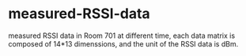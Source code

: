 # measured-RSSI-data
measured RSSI data in Room 701 at different time,
each data matrix is composed of 14*13 dimenssions,
and the unit of the RSSI data is dBm.
